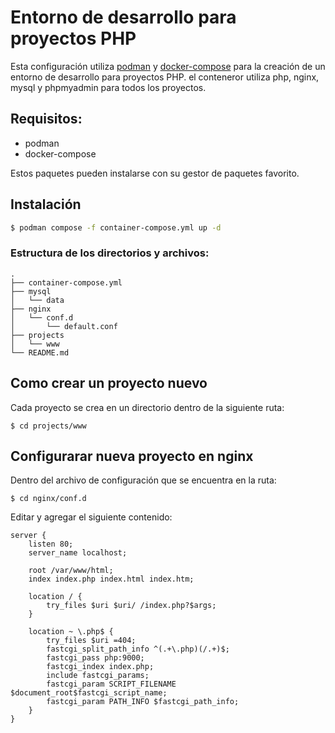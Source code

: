 # Entorno de desarrollo para proyectos PHP

Esta configuración utiliza [podman](https://podman.io/) y [docker-compose](https://docs.docker.com/compose/) para la creación de un entorno de desarrollo para proyectos PHP. el conteneror utiliza php, nginx, mysql y phpmyadmin para todos los proyectos.

## Requisitos:
- podman
- docker-compose

Estos paquetes pueden instalarse con su gestor de paquetes favorito.

## Instalación

```bash
$ podman compose -f container-compose.yml up -d
```
### Estructura de los directorios y archivos:
```
.
├── container-compose.yml
├── mysql
│   └── data
├── nginx
│   └── conf.d
│       └── default.conf
├── projects
│   └── www
└── README.md
```

## Como crear un proyecto nuevo

Cada proyecto se crea en un directorio dentro de la siguiente ruta:

```
$ cd projects/www
```

## Configurarar nueva proyecto en nginx

Dentro del archivo de configuración que se encuentra en la ruta:

```
$ cd nginx/conf.d
```

Editar y agregar el siguiente contenido:

```
server {
    listen 80;
    server_name localhost;

    root /var/www/html;
    index index.php index.html index.htm;

    location / {
        try_files $uri $uri/ /index.php?$args;
    }

    location ~ \.php$ {
        try_files $uri =404;
        fastcgi_split_path_info ^(.+\.php)(/.+)$;
        fastcgi_pass php:9000;
        fastcgi_index index.php;
        include fastcgi_params;
        fastcgi_param SCRIPT_FILENAME $document_root$fastcgi_script_name;
        fastcgi_param PATH_INFO $fastcgi_path_info;
    }
}
```
